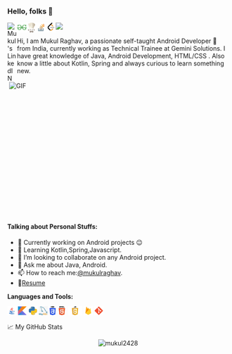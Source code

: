 ### Hello, folks 👋


<a href="https://www.linkedin.com/in/mukul-raghav-b005b4169">
  <img align="left" alt="Mukul's LinkedIN" width="22px" src="https://raw.githubusercontent.com/peterthehan/peterthehan/master/assets/linkedin.svg" />
</a>
<a href="https://auth.geeksforgeeks.org/user/mukulraghav28/practice/">
  <img align="left" alt="gfg" width="22px" src="https://github.com/mukul2428/Check-IP4/blob/master/icons8-geeksforgeeks.svg" />
</a>
<a href="https://www.codechef.com/users/mukulraghav">
  <img align="left" alt="Mukul's Codechef" width="22px" src="https://github.com/mukul2428/Check-IP4/blob/master/11960354.png" />
</a>
<a href="https://stackoverflow.com/users/13562206/mukul-raghav?tab=profile">
  <img align="left" alt="Stack Overflow" width="22px" src="https://github.com/mukul2428/Check-IP4/blob/master/icons8-stack-overflow.svg" />
</a>
<a href="https://leetcode.com/mukulraghav24/">
  <img align="left" alt="Mukul's Leetcode" width="22px" src="https://github.com/mukul2428/Check-IP4/blob/master/LeetCode_logo_black.png" />
</a>

![](https://visitor-badge.glitch.me/badge?page_id=mukul2428.mukul2428)

<img align="right" alt="GIF" src="https://github.com/abhisheknaiidu/abhisheknaiidu/blob/master/code.gif?raw=true" width="500" height="320" />
Hi, I am Mukul Raghav, a passionate self-taught Android Developer 🚀 from India, currently working as Technical Trainee at Gemini Solutions. I have great knowledge of Java, Android Development, HTML/CSS . Also know a little about Kotlin, Spring and always curious to learn something new.

<br />

#### Talking about Personal Stuffs:

- 🔭 Currently working on Android projects 😉
- 🌱 Learning Kotlin,Spring,Javascript.
- 👯 I’m looking to collaborate on any Android project.
- 💬 Ask me about Java, Android.
- 📫 How to reach me:[@mukulraghav](https://twitter.com/mukulraghav28).
- 📝[Resume](https://drive.google.com/file/d/1HWvQYSaDtkDvMQV_Tn7mz3SUFkz3ERq_/view?usp=sharing)

**Languages and Tools:**  

<code><img height="20" src="https://github.com/mukul2428/Check-IP4/blob/master/java.png"></code>
<code><img height="20" src="https://github.com/mukul2428/Check-IP4/blob/master/kotlin.png"></code>
<code><img height="20" src="https://github.com/mukul2428/Check-IP4/blob/master/python.png"></code>
<code><img height="20" src="https://github.com/mukul2428/Check-IP4/blob/master/mysql.png"></code>
<code><img height="20" src="https://github.com/mukul2428/Check-IP4/blob/master/css.png"></code>
<code><img height="20" src="https://github.com/mukul2428/Check-IP4/blob/master/html.png"></code>
<code><img height="20" src="https://github.com/mukul2428/Check-IP4/blob/master/javascript.png"></code>
<code><img height="20" src="https://github.com/mukul2428/Check-IP4/blob/master/Firebase.png"></code>
<code><img height="20" src="https://github.com/mukul2428/Check-IP4/blob/master/git.png"></code>


📈 My GitHub Stats

<p align="center"> <img src="https://github-readme-stats.vercel.app/api?username=mukul2428&show_icons=true&theme=gotham" alt="mukul2428" />
